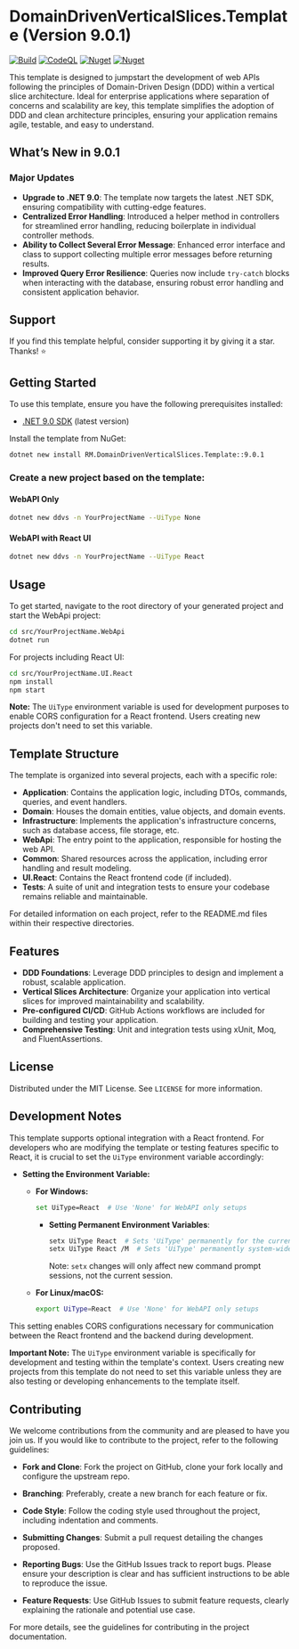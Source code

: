 # DomainDrivenVerticalSlices.Template (Version 9.0.1)

[![Build](https://github.com/RezaMashayekhi/DomainDrivenVerticalSlices.Template/actions/workflows/build.yml/badge.svg)](https://github.com/RezaMashayekhi/DomainDrivenVerticalSlices.Template/actions/workflows/build.yml)
[![CodeQL](https://github.com/RezaMashayekhi/DomainDrivenVerticalSlices.Template/actions/workflows/codeql.yml/badge.svg)](https://github.com/RezaMashayekhi/DomainDrivenVerticalSlices.Template/actions/workflows/codeql.yml)
[![Nuget](https://img.shields.io/nuget/v/RM.DomainDrivenVerticalSlices.Template?label=NuGet)](https://www.nuget.org/packages/RM.DomainDrivenVerticalSlices.Template)
[![Nuget](https://img.shields.io/nuget/dt/RM.DomainDrivenVerticalSlices.Template?label=Downloads)](https://www.nuget.org/packages/RM.DomainDrivenVerticalSlices.Template)

This template is designed to jumpstart the development of web APIs following the principles of Domain-Driven Design (DDD) within a vertical slice architecture. Ideal for enterprise applications where separation of concerns and scalability are key, this template simplifies the adoption of DDD and clean architecture principles, ensuring your application remains agile, testable, and easy to understand.

## What’s New in 9.0.1

### Major Updates

-   **Upgrade to .NET 9.0**: The template now targets the latest .NET SDK, ensuring compatibility with cutting-edge features.
-   **Centralized Error Handling**: Introduced a helper method in controllers for streamlined error handling, reducing boilerplate in individual controller methods.
-   **Ability to Collect Several Error Message**: Enhanced error interface and class to support collecting multiple error messages before returning results.
-   **Improved Query Error Resilience**: Queries now include `try-catch` blocks when interacting with the database, ensuring robust error handling and consistent application behavior.

## Support

If you find this template helpful, consider supporting it by giving it a star. Thanks! ⭐

## Getting Started

To use this template, ensure you have the following prerequisites installed:

-   [.NET 9.0 SDK](https://dotnet.microsoft.com/download/dotnet/9.0) (latest version)

Install the template from NuGet:

```bash
dotnet new install RM.DomainDrivenVerticalSlices.Template::9.0.1
```

### Create a new project based on the template:

#### WebAPI Only

```bash
dotnet new ddvs -n YourProjectName --UiType None
```

#### WebAPI with React UI

```bash
dotnet new ddvs -n YourProjectName --UiType React
```

## Usage

To get started, navigate to the root directory of your generated project and start the WebApi project:

```bash
cd src/YourProjectName.WebApi
dotnet run
```

For projects including React UI:

```bash
cd src/YourProjectName.UI.React
npm install
npm start
```

**Note:** The `UiType` environment variable is used for development purposes to enable CORS configuration for a React frontend. Users creating new projects don't need to set this variable.

## Template Structure

The template is organized into several projects, each with a specific role:

-   **Application**: Contains the application logic, including DTOs, commands, queries, and event handlers.
-   **Domain**: Houses the domain entities, value objects, and domain events.
-   **Infrastructure**: Implements the application's infrastructure concerns, such as database access, file storage, etc.
-   **WebApi**: The entry point to the application, responsible for hosting the web API.
-   **Common**: Shared resources across the application, including error handling and result modeling.
-   **UI.React**: Contains the React frontend code (if included).
-   **Tests**: A suite of unit and integration tests to ensure your codebase remains reliable and maintainable.

For detailed information on each project, refer to the README.md files within their respective directories.

## Features

-   **DDD Foundations**: Leverage DDD principles to design and implement a robust, scalable application.
-   **Vertical Slices Architecture**: Organize your application into vertical slices for improved maintainability and scalability.
-   **Pre-configured CI/CD**: GitHub Actions workflows are included for building and testing your application.
-   **Comprehensive Testing**: Unit and integration tests using xUnit, Moq, and FluentAssertions.

## License

Distributed under the MIT License. See `LICENSE` for more information.

## Development Notes

This template supports optional integration with a React frontend. For developers who are modifying the template or testing features specific to React, it is crucial to set the `UiType` environment variable accordingly:

-   **Setting the Environment Variable:**

    -   **For Windows:**

        ```bash
        set UiType=React  # Use 'None' for WebAPI only setups
        ```

        -   **Setting Permanent Environment Variables**:

            ```bash
            setx UiType React  # Sets 'UiType' permanently for the current user
            setx UiType React /M  # Sets 'UiType' permanently system-wide
            ```

            Note: `setx` changes will only affect new command prompt sessions, not the current session.

    -   **For Linux/macOS:**

        ```bash
        export UiType=React  # Use 'None' for WebAPI only setups
        ```

This setting enables CORS configurations necessary for communication between the React frontend and the backend during development.

**Important Note:** The `UiType` environment variable is specifically for development and testing within the template's context. Users creating new projects from this template do not need to set this variable unless they are also testing or developing enhancements to the template itself.

## Contributing

We welcome contributions from the community and are pleased to have you join us. If you would like to contribute to the project, refer to the following guidelines:

-   **Fork and Clone**: Fork the project on GitHub, clone your fork locally and configure the upstream repo.

-   **Branching**: Preferably, create a new branch for each feature or fix.

-   **Code Style**: Follow the coding style used throughout the project, including indentation and comments.

-   **Submitting Changes**: Submit a pull request detailing the changes proposed.

-   **Reporting Bugs**: Use the GitHub Issues track to report bugs. Please ensure your description is clear and has sufficient instructions to be able to reproduce the issue.

-   **Feature Requests**: Use GitHub Issues to submit feature requests, clearly explaining the rationale and potential use case.

For more details, see the guidelines for contributing in the project documentation.
